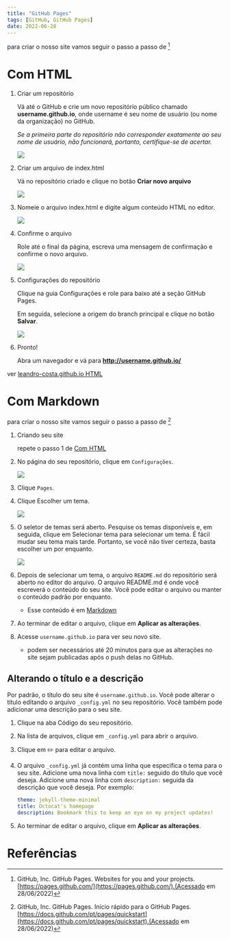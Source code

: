 ```yaml
---
title: "GitHub Pages"
tags: [GitHub, GitHub Pages]
date: 2022-06-28
---
```


para criar o nosso site vamos seguir o passo a passo de [^githubpages]

# Com HTML
1. Criar um repositório
   
    Vá até o GitHub e crie um novo repositório público chamado **username.github.io**, onde username é seu nome de usuário (ou nome da organização) no GitHub.

    *Se a primeira parte do repositório não corresponder exatamente ao seu nome de usuário, não funcionará, portanto, certifique-se de acertar.*

    ![](https://pages.github.com/images/user-repo@2x.png)

2. Criar um arquivo de index.html

    Vá no repositório criado e clique no botão **Criar novo arquivo** 

    ![](https://pages.github.com/images/new-create-file@2x.png)

3. Nomeie o arquivo index.html e digite algum conteúdo HTML no editor.

    ![](https://pages.github.com/images/new-index-html@2x.png)

4. Confirme o arquivo

    Role até o final da página, escreva uma mensagem de confirmação e confirme o novo arquivo.

    ![](https://pages.github.com/images/new-commit-file@2x.png)

5. Configurações do repositório

    Clique na guia Configurações e role para baixo até a seção GitHub Pages.
    
    Em seguida, selecione a origem do branch principal e clique no botão **Salvar**.

    ![](https://pages.github.com/images/source-setting@2x.png)

6. Pronto!

    Abra um navegador e vá para **http://username.github.io/**    


ver [leandro-costa.github.io HTML](https://github.com/leandro-costa/leandro-costa.github.io/tree/gh-pages-p)
# Com Markdown

para criar o nosso site vamos seguir o passo a passo de [^githubpagesquickstart]


1. Criando seu site
   
   repete o passo 1 de [Com HTML](2022/06/28/github-pages#com-html)

   
1. No página  do seu repositório, clique em  `Configurações`.

    ![](https://docs.github.com/assets/cb-21851/images/help/repository/repo-actions-settings.png)

1. Clique `Pages`.
1. Clique Escolher um tema.

    ![](https://docs.github.com/assets/cb-62385/images/help/pages/choose-theme.png)

1. O seletor de temas será aberto. Pesquise os temas disponíveis e, em seguida, clique em Selecionar tema para selecionar um tema. É fácil mudar seu tema mais tarde. Portanto, se você não tiver certeza, basta escolher um por enquanto.

    ![](https://docs.github.com/assets/cb-180181/images/help/pages/select-theme.png)

1. Depois de selecionar um tema, o arquivo `README.md` do repositório será aberto no editor do arquivo. O arquivo README.md é onde você escreverá o conteúdo do seu site. Você pode editar o arquivo ou manter o conteúdo padrão por enquanto.
   - Esse conteúdo é em [Markdown](/2022/06/29/markdown) 
2. Ao terminar de editar o arquivo, clique em **Aplicar as alterações**.
3. Acesse `username.github.io` para ver seu novo site. 
   - podem ser necessários até 20 minutos para que as alterações no site sejam publicadas após o push delas no GitHub.

## Alterando o título e a descrição

Por padrão, o título do seu site é `username.github.io`. Você pode alterar o título editando o arquivo `_config.yml` no seu repositório. Você também pode adicionar uma descrição para o seu site.

1. Clique na aba Código do seu repositório.
1. Na lista de arquivos, clique em `_config.yml` para abrir o arquivo.
1. Clique em ✏️ para editar o arquivo.
1. O arquivo `_config.yml` já contém uma linha que especifica o tema para o seu site. Adicione uma nova linha com `title:` seguido do título que você deseja. Adicione uma nova linha com `description:` seguida da descrição que você deseja. Por exemplo:

    ```yml
    theme: jekyll-theme-minimal
    title: Octocat's homepage
    description: Bookmark this to keep an eye on my project updates!
    ```

1. Ao terminar de editar o arquivo, clique em **Aplicar as alterações**.

# Referências 

[^githubpages]: GitHub, Inc. GitHub Pages. Websites for you and your projects. [https://pages.github.com/](https://pages.github.com/).(Acessado em 28/06/2022)


[^githubpagesquickstart]: GitHub, Inc. GitHub Pages. Início rápido para o GitHub Pages. [https://docs.github.com/pt/pages/quickstart](https://docs.github.com/pt/pages/quickstart).(Acessado em 28/06/2022)

